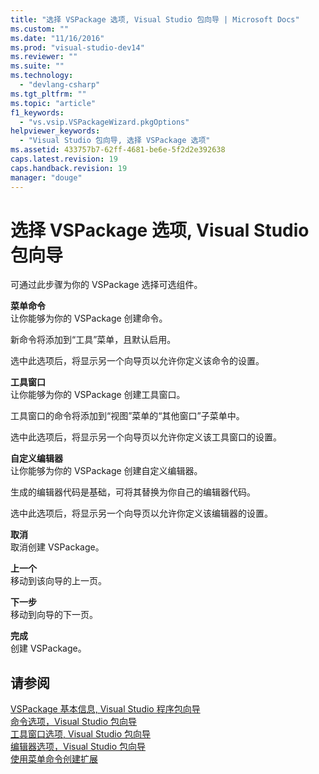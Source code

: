 ```yaml
---
title: "选择 VSPackage 选项, Visual Studio 包向导 | Microsoft Docs"
ms.custom: ""
ms.date: "11/16/2016"
ms.prod: "visual-studio-dev14"
ms.reviewer: ""
ms.suite: ""
ms.technology: 
  - "devlang-csharp"
ms.tgt_pltfrm: ""
ms.topic: "article"
f1_keywords: 
  - "vs.vsip.VSPackageWizard.pkgOptions"
helpviewer_keywords: 
  - "Visual Studio 包向导, 选择 VSPackage 选项"
ms.assetid: 433757b7-62ff-4681-be6e-5f2d2e392638
caps.latest.revision: 19
caps.handback.revision: 19
manager: "douge"
---
```

# 选择 VSPackage 选项, Visual Studio 包向导
可通过此步骤为你的 VSPackage 选择可选组件。  
  
 **菜单命令**  
 让你能够为你的 VSPackage 创建命令。  
  
 新命令将添加到“工具”菜单，且默认启用。  
  
 选中此选项后，将显示另一个向导页以允许你定义该命令的设置。  
  
 **工具窗口**  
 让你能够为你的 VSPackage 创建工具窗口。  
  
 工具窗口的命令将添加到“视图”菜单的“其他窗口”子菜单中。  
  
 选中此选项后，将显示另一个向导页以允许你定义该工具窗口的设置。  
  
 **自定义编辑器**  
 让你能够为你的 VSPackage 创建自定义编辑器。  
  
 生成的编辑器代码是基础，可将其替换为你自己的编辑器代码。  
  
 选中此选项后，将显示另一个向导页以允许你定义该编辑器的设置。  
  
 **取消**  
 取消创建 VSPackage。  
  
 **上一个**  
 移动到该向导的上一页。  
  
 **下一步**  
 移动到向导的下一页。  
  
 **完成**  
 创建 VSPackage。  
  
## 请参阅  
 [VSPackage 基本信息, Visual Studio 程序包向导](../misc/basic-vspackage-information-visual-studio-package-wizard.md)   
 [命令选项，Visual Studio 包向导](../misc/command-options-visual-studio-package-wizard.md)   
 [工具窗口选项, Visual Studio 包向导](../misc/tool-window-options-visual-studio-package-wizard.md)   
 [编辑器选项，Visual Studio 包向导](../misc/editor-options-visual-studio-package-wizard.md)   
 [使用菜单命令创建扩展](../Topic/Creating%20an%20Extension%20with%20a%20Menu%20Command.md)